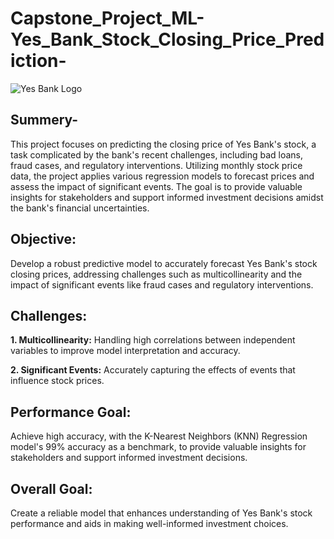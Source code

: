 # Capstone_Project_ML-Yes_Bank_Stock_Closing_Price_Prediction-

![Yes Bank Logo](https://drive.google.com/uc?export=view&id=1FxCC_KnScnjBt0ssblvVZ1Mlym3fPUpI)

## Summery-
This project focuses on predicting the closing price of Yes Bank's stock, a task complicated by the bank's recent challenges, including bad loans, fraud cases, and regulatory interventions. Utilizing monthly stock price data, the project applies various regression models to forecast prices and assess the impact of significant events. The goal is to provide valuable insights for stakeholders and support informed investment decisions amidst the bank's financial uncertainties.
## Objective:
Develop a robust predictive model to accurately forecast Yes Bank's stock closing prices, addressing challenges such as multicollinearity and the impact of significant events like fraud cases and regulatory interventions.

## Challenges:

**1. Multicollinearity:** Handling high correlations between independent variables to improve model interpretation and accuracy.

**2. Significant Events:** Accurately capturing the effects of events that influence stock prices.

## Performance Goal:
Achieve high accuracy, with the K-Nearest Neighbors (KNN) Regression model's 99% accuracy as a benchmark, to provide valuable insights for stakeholders and support informed investment decisions.

## Overall Goal:
Create a reliable model that enhances understanding of Yes Bank's stock performance and aids in making well-informed investment choices.






